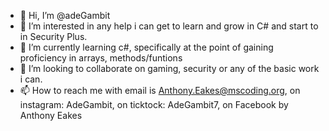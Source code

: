 - 👋 Hi, I’m @adeGambit
- 👀 I’m interested in any help i can get to learn and grow in C# and start to in Security Plus.
- 🌱 I’m currently learning c#, specifically at the point of gaining proficiency in arrays, methods/funtions
- 💞️ I’m looking to collaborate on gaming, security or any of the basic work i can.
- 📫 How to reach me with email is Anthony.Eakes@mscoding.org, on instagram: AdeGambit, on ticktock: AdeGambit7, on Facebook by Anthony Eakes

<!---
adeGambit/adeGambit is a ✨ special ✨ repository because its `README.md` (this file) appears on your GitHub profile.
You can click the Preview link to take a look at your changes.
--->
